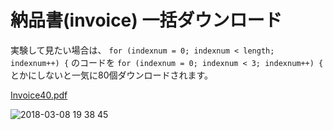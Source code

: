 # 納品書(invoice) 一括ダウンロード

実験して見たい場合は、
`for (indexnum = 0; indexnum < length; indexnum++) {`
のコードを
`for (indexnum = 0; indexnum < 3; indexnum++) {`
とかにしないと一気に80個ダウンロードされます。

[Invoice40.pdf](https://github.com/nagahamayuki/-/files/1792794/Invoice40.pdf)

![2018-03-08 19 38 45](https://user-images.githubusercontent.com/22278305/37146893-700b84ea-2308-11e8-9aca-434ce0f1c151.png)

